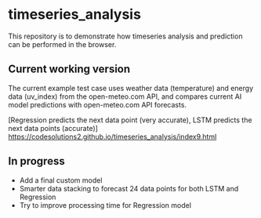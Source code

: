 # timeseries_analysis

This repository is to demonstrate how timeseries analysis and prediction can be performed in the browser.

## Current working version
The current example test case uses weather data (temperature) and energy data (uv_index) from the open-meteo.com API, and compares current AI model predictions with open-meteo.com API forecasts.

[Regression predicts the next data point (very accurate), LSTM predicts the next data points (accurate)] https://codesolutions2.github.io/timeseries_analysis/index9.html


## In progress
- Add a final custom model 
- Smarter data stacking to forecast 24 data points for both LSTM and Regression
- Try to improve processing time for Regression model
